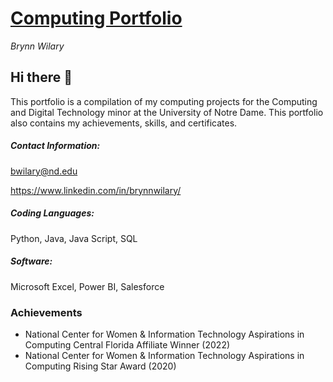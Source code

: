 # <ins> Computing Portfolio </ins>
_Brynn Wilary_
## Hi there 👋
This portfolio is a compilation of my computing projects for the Computing and Digital Technology minor at the University of Notre Dame. This portfolio also contains my achievements, skills, and certificates.
##### Contact Information:
bwilary@nd.edu

https://www.linkedin.com/in/brynnwilary/
##### Coding Languages:
Python, Java, Java Script, SQL
##### Software:
Microsoft Excel, Power BI, Salesforce

### Achievements
* National Center for Women & Information Technology Aspirations in Computing Central Florida Affiliate Winner (2022)
* National Center for Women & Information Technology Aspirations in Computing Rising Star Award (2020)

